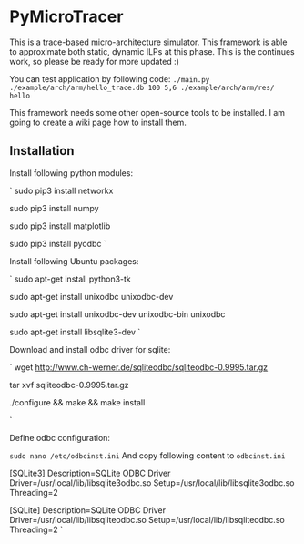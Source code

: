 # PyMicroTracer
This is a trace-based micro-architecture simulator. This framework is able to approximate 
both static, dynamic ILPs at this phase. This is the continues work, so please be ready for more updated :)

You can test application by following code:
`./main.py ./example/arch/arm/hello_trace.db 100 5,6 ./example/arch/arm/res/ hello`

This framework needs some other open-source tools to be installed. I am going to create a wiki page
how to install them. 

Installation
---
Install following python modules:

`
sudo pip3 install networkx

sudo pip3 install numpy

sudo pip3 install matplotlib

sudo pip3 install pyodbc
`

Install following Ubuntu packages:

` 
sudo apt-get install python3-tk

sudo apt-get install unixodbc unixodbc-dev

sudo apt-get install unixodbc-dev unixodbc-bin unixodbc

sudo apt-get install libsqlite3-dev
`

Download and install odbc driver for sqlite:

`
wget http://www.ch-werner.de/sqliteodbc/sqliteodbc-0.9995.tar.gz

tar xvf sqliteodbc-0.9995.tar.gz

./configure && make && make install

`

Define odbc configuration:

`
sudo nano /etc/odbcinst.ini
`
And copy following content to `odbcinst.ini`
  
[SQLite3]
Description=SQLite ODBC Driver
Driver=/usr/local/lib/libsqlite3odbc.so
Setup=/usr/local/lib/libsqlite3odbc.so
Threading=2

[SQLite]
Description=SQLite ODBC Driver
Driver=/usr/local/lib/libsqliteodbc.so
Setup=/usr/local/lib/libsqliteodbc.so
Threading=2
`
